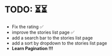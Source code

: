 # TODO: ⏳⏳
- Fix the rating ✅
- improve the stories list page ✅
- add a search bar to the stories list page
- add a sort by dropdown to the stories list page 
- **Learn Pagination !!!**

